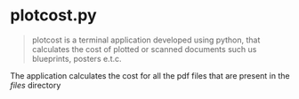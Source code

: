 # plotcost.py

>plotcost is a terminal application developed using python, that calculates the cost of plotted or scanned documents such us blueprints, posters e.t.c.

The application calculates the cost for all the pdf files that are present in the *files* directory

